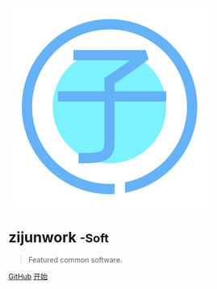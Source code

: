 

![logo](_media/icon.svg)

# zijunwork <small>-Soft</small>

> Featured common software.

[GitHub](https://github.com/zijunwork/soft/)
[开始](/pages/index)